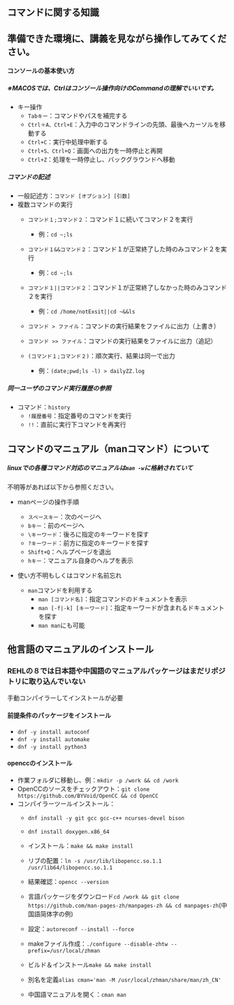 ## コマンドに関する知識



## 準備できた環境に、講義を見ながら操作してみてください。



#### コンソールの基本使い方

##### ※MACOSでは、Ctrlはコンソール操作向けのCommandの理解でいいです。

- キー操作
  - `Tabキー`：コマンドやパスを補完する
  - `Ctrl＋A、Ctrl+E`：入力中のコマンドラインの先頭、最後へカーソルを移動する
  - `Ctrl+C`：実行中処理中断する
  - `Ctrl+S、Ctrl+Q`：画面への出力を一時停止と再開
  - `Ctrl+Z`：処理を一時停止し、バックグラウンドへ移動



##### コマンドの記述

- 一般記述方：`コマンド [オプション] [引数]`
- 複数コマンドの実行
  - `コマンド１;コマンド２`：コマンド１に続いてコマンド２を実行
    - 例：`cd ~;ls`
  - `コマンド１&&コマンド２`：コマンド１が正常終了した時のみコマンド２を実行
    - 例：`cd ~;ls`



  - `コマンド１||コマンド２`：コマンド１が正常終了しなかった時のみコマンド２を実行
    - 例：`cd /home/notExsit||cd ~&&ls`
  - `コマンド > ファイル`：コマンドの実行結果をファイルに出力（上書き）
  - `コマンド >> ファイル`：コマンドの実行結果をファイルに出力（追記）
  - `(コマンド１;コマンド２)`：順次実行、結果は同一で出力
    - 例：`(date;pwd;ls -l) > dailyZZ.log`



##### 同一ユーザのコマンド実行履歴の参照

- コマンド：`history`
  - `!履歴番号`：指定番号のコマンドを実行
  - `!!`：直前に実行下コマンドを再実行



## コマンドのマニュアル（manコマンド）について



##### linuxでの各種コマンド対応のマニュアルは`man -w`に格納されていて  
不明等があれば以下から参照ください。

- manページの操作手順
  - `スペースキー`：次のページへ
  - `bキー`：前のページへ
  - `\キーワード`：後ろに指定のキーワードを探す
  - `?キーワード`：前方に指定のキーワードを探す
  - `Shift+Q`：ヘルプページを退出
  - `hキー`：マニュアル自身のヘルプを表示



- 使い方不明もしくはコマンド名前忘れ
  - `man`コマンドを利用する
    - `man [コマンド名]`：指定コマンドのドキュメントを表示
    - `man [-f|-k] [キーワード]`：指定キーワードが含まれるドキュメントを探す
    - `man man`にも可能
<!-- [//] - マニュアルで表示された言語
[//]   - 必要に応じて言語パッケージをインストール
[//]     - `dnf -y install langpacks-ja`：日本語パッケージのインストール
[//]     - `dnf -y install langpacks-ja`：日本語パッケージのインストール
[//]     - `dnf list langpacks-*`：利用可能な言語パッケージ一覧を出す
[//]     - `localectl set-locale LANG=ja_JP.UTF-8`：システム全体の言語を変える
[//]     - `source /etc/locale.conf`：有効化
[//]     - `echo $LANG`：確認
[//]   - 利用可能なロケールを確認
[//]     - `locale -a`
[//]     - `dnf -y install man-pages-zh-CN`
[//]   - 指定の言語のマニュアルを開く
[//]     - `LANG=zh_CN man ls`-->



## 他言語のマニュアルのインストール



### REHLの８では日本語や中国語のマニュアルパッケージはまだリポジトリに取り込んでいない  
手動コンパイラーしてインストールが必要

#### 前提条件のパッケージをインストール

- `dnf -y install autoconf`
- `dnf -y install automake`
- `dnf -y install python3`



#### openccのインストール

- 作業フォルダに移動し、例：`mkdir -p /work && cd /work`
- OpenCCのソースをチェックアウト：`git clone https://github.com/BYVoid/OpenCC && cd OpenCC`
- コンパイラーツールインストール：
  - `dnf install -y git gcc gcc-c++ ncurses-devel bison`
  - `dnf install doxygen.x86_64`



  - インストール：`make && make install`
  - リブの配置：`ln -s /usr/lib/libopencc.so.1.1 /usr/lib64/libopencc.so.1.1`
  - 結果確認：`opencc --version`



  - 言語パッケージをダウンロード`cd /work && git clone https://github.com/man-pages-zh/manpages-zh && cd manpages-zh`(中国語简体字の例)
  - 設定：`autoreconf --install --force`
  - makeファイル作成：`./configure --disable-zhtw --prefix=/usr/local/zhman`
  - ビルド＆インストール`make && make install`
  - 別名を定義`alias cman='man -M /usr/local/zhman/share/man/zh_CN'`
  - 中国語マニュアルを開く：`cman man`
